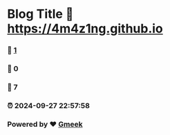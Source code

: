 # Blog Title :link: https://4m4z1ng.github.io 
### :page_facing_up: [1](https://4m4z1ng.github.io/tag.html) 
### :speech_balloon: 0 
### :hibiscus: 7 
### :alarm_clock: 2024-09-27 22:57:58 
### Powered by :heart: [Gmeek](https://github.com/Meekdai/Gmeek)
